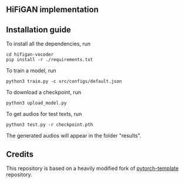 ## HiFiGAN implementation
## Installation guide

To install all the dependencies, run

```shell
cd hifigan-vocoder
pip install -r ./requirements.txt
```
To train a model, run
```
python3 train.py -c src/configs/default.json
```
To download a checkpoint, run
```
python3 upload_model.py
```
To get audios for test texts, run
```
python3 test.py -r checkpoint.pth
```
The generated audios will appear in the folder "results".


## Credits

This repository is based on a heavily modified fork
of [pytorch-template](https://github.com/victoresque/pytorch-template) repository.